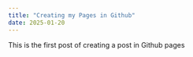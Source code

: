 ```yaml
---
title: "Creating my Pages in Github"
date: 2025-01-20
---
```

This is the first post of creating a post in Github pages
